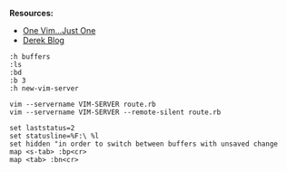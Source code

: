 __Resources:__

- [One Vim...Just One](http://vimeo.com/4446112) 
- [Derek Blog](http://derekwyatt.org/) 
 
~~~
:h buffers
:ls
:bd
:b 3 
:h new-vim-server 
~~~

~~~
vim --servername VIM-SERVER route.rb
vim --servername VIM-SERVER --remote-silent route.rb 
~~~
  
~~~
set laststatus=2
set statusline=%F:\ %l
set hidden "in order to switch between buffers with unsaved change
map <s-tab> :bp<cr>
map <tab> :bn<cr>
~~~